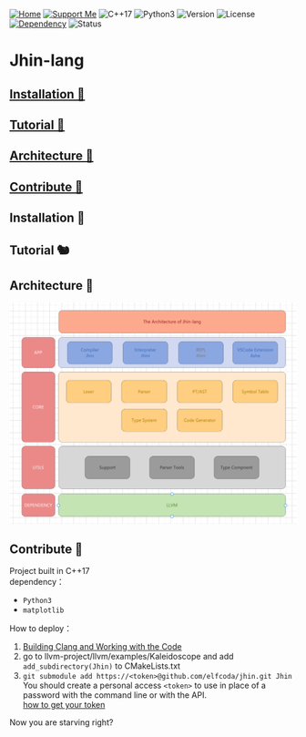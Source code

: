 <a href="http://flowerdance.me/"><img alt="Home" src="https://img.shields.io/badge/Home-🌏-9cf"></a>
<a href="https://www.patreon.com/wenjielu"><img alt="Support Me" src="https://img.shields.io/badge/Support%20Me-%F0%9F%92%97-green"></a>
<img alt="C++17" src="https://img.shields.io/badge/Language-C%2B%2B17-orange">
<img alt="Python3" src="https://img.shields.io/badge/Language-Python3-blueviolet">
<img alt="Version" src="https://img.shields.io/badge/Version-1.0-ff69b4">
<img alt="License" src="https://img.shields.io/badge/License-Apache--2.0-blue">  
<a href="https://llvm.org/"><img alt="Dependency" src="https://img.shields.io/badge/Dependency-LLVM-C67DEA"></a>
<img alt="Status" src="https://img.shields.io/badge/Status-🍇-15AC96">


# Jhin-lang  
  
 ## [Installation 🥧](#anc_0)  
 ## [Tutorial 🥙](#anc_1)
 ## [Architecture 🥗](#anc_2)
 ## [Contribute 🍖](#anc_3)
 
  
<h2 name = "anc_0">Installation 🐇</h2>
<h2 name = "anc_1">Tutorial 🐿</h2>
<h2 name = "anc_2">Architecture 🐢</h2>
<img alt="Arch" src="https://github.com/elfcoda/jhin/blob/master/pic/arch.png">
<h2 name = "anc_3">Contribute 🦘</h2>

Project built in C++17    
dependency：  
- `Python3`  
- `matplotlib`  
  
How to deploy：  
1. [Building Clang and Working with the Code][0]  
2. go to llvm-project/llvm/examples/Kaleidoscope and add `add_subdirectory(Jhin)` to CMakeLists.txt    
3. `git submodule add https://<token>@github.com/elfcoda/jhin.git Jhin`   
    You should create a personal access `<token>` to use in place of a password with the command line or with the API.  
    [how to get your token][1]  
  
  
  
  
  
  
  
Now you are starving right?  
  
[0]: https://clang.llvm.org/get_started.html
[1]: https://docs.github.com/en/github/authenticating-to-github/keeping-your-account-and-data-secure/creating-a-personal-access-token  


